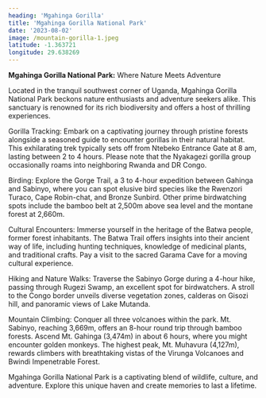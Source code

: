 ```yaml
---
heading: 'Mgahinga Gorilla'
title: 'Mgahinga Gorilla National Park'
date: '2023-08-02'
image: /mountain-gorilla-1.jpeg
latitude: -1.363721
longitude: 29.638269
---
```

**Mgahinga Gorilla National Park:** Where Nature Meets Adventure

Located in the tranquil southwest corner of Uganda, Mgahinga Gorilla National Park beckons nature enthusiasts and adventure seekers alike. This sanctuary is renowned for its rich biodiversity and offers a host of thrilling experiences.

Gorilla Tracking: Embark on a captivating journey through pristine forests alongside a seasoned guide to encounter gorillas in their natural habitat. This exhilarating trek typically sets off from Ntebeko Entrance Gate at 8 am, lasting between 2 to 4 hours. Please note that the Nyakagezi gorilla group occasionally roams into neighboring Rwanda and DR Congo.

Birding: Explore the Gorge Trail, a 3 to 4-hour expedition between Gahinga and Sabinyo, where you can spot elusive bird species like the Rwenzori Turaco, Cape Robin-chat, and Bronze Sunbird. Other prime birdwatching spots include the bamboo belt at 2,500m above sea level and the montane forest at 2,660m.

Cultural Encounters: Immerse yourself in the heritage of the Batwa people, former forest inhabitants. The Batwa Trail offers insights into their ancient way of life, including hunting techniques, knowledge of medicinal plants, and traditional crafts. Pay a visit to the sacred Garama Cave for a moving cultural experience.

Hiking and Nature Walks: Traverse the Sabinyo Gorge during a 4-hour hike, passing through Rugezi Swamp, an excellent spot for birdwatchers. A stroll to the Congo border unveils diverse vegetation zones, calderas on Gisozi hill, and panoramic views of Lake Mutanda.

Mountain Climbing: Conquer all three volcanoes within the park. Mt. Sabinyo, reaching 3,669m, offers an 8-hour round trip through bamboo forests. Ascend Mt. Gahinga (3,474m) in about 6 hours, where you might encounter golden monkeys. The highest peak, Mt. Muhavura (4,127m), rewards climbers with breathtaking vistas of the Virunga Volcanoes and Bwindi Impenetrable Forest.

Mgahinga Gorilla National Park is a captivating blend of wildlife, culture, and adventure. Explore this unique haven and create memories to last a lifetime.